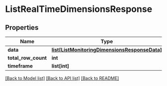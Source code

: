 # ListRealTimeDimensionsResponse

## Properties
Name | Type | Description | Notes
------------ | ------------- | ------------- | -------------
**data** | [**list[ListMonitoringDimensionsResponseData]**](ListMonitoringDimensionsResponseData.md) |  | [optional]
**total_row_count** | **int** |  | [optional]
**timeframe** | **list[int]** |  | [optional]

[[Back to Model list]](../README.md#documentation-for-models) [[Back to API list]](../README.md#documentation-for-api-endpoints) [[Back to README]](../README.md)


